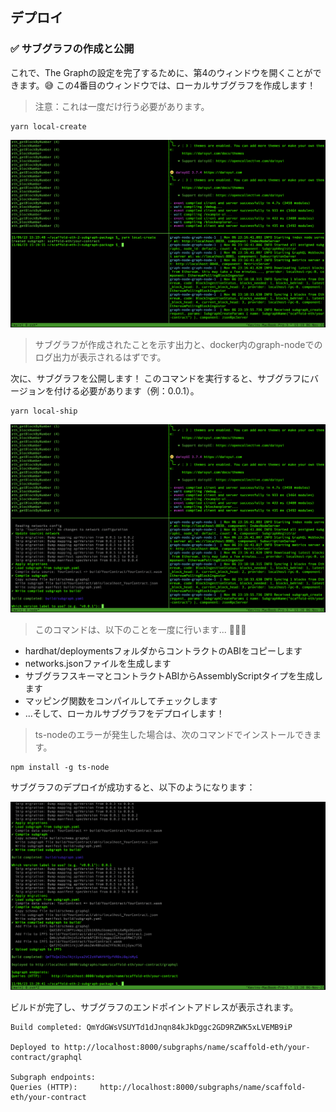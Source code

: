## デプロイ

### ✅ サブグラフの作成と公開

これで、The Graphの設定を完了するために、第4のウィンドウを開くことができます。😅 この4番目のウィンドウでは、ローカルサブグラフを作成します！

> 注意：これは一度だけ行う必要があります。

```
yarn local-create
```

![](0_5_1.png)

> サブグラフが作成されたことを示す出力と、docker内のgraph-nodeでのログ出力が表示されるはずです。

次に、サブグラフを公開します！ このコマンドを実行すると、サブグラフにバージョンを付ける必要があります（例：0.0.1）。

```
yarn local-ship
```

![](0_5_2.png)

> このコマンドは、以下のことを一度に行います... 🚀🚀🚀

- hardhat/deploymentsフォルダからコントラクトのABIをコピーします
- networks.jsonファイルを生成します
- サブグラフスキーマとコントラクトABIからAssemblyScriptタイプを生成します
- マッピング関数をコンパイルしてチェックします
- ...そして、ローカルサブグラフをデプロイします！

> ts-nodeのエラーが発生した場合は、次のコマンドでインストールできます。

```
npm install -g ts-node
```

サブグラフのデプロイが成功すると、以下のようになります：

![](0_5_3.png)

ビルドが完了し、サブグラフのエンドポイントアドレスが表示されます。

```
Build completed: QmYdGWsVSUYTd1dJnqn84kJkDggc2GD9RZWK5xLVEMB9iP

Deployed to http://localhost:8000/subgraphs/name/scaffold-eth/your-contract/graphql

Subgraph endpoints:
Queries (HTTP):     http://localhost:8000/subgraphs/name/scaffold-eth/your-contract
```
